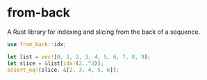 # from-back

A Rust library for indexing and slicing from the back of a sequence.

```rust
use from_back::idx;

let list = vec![0, 1, 2, 3, 4, 5, 6, 7, 8, 9];
let slice = &list[idx!(2..^3)];
assert_eq!(slice, &[2, 3, 4, 5, 6]);
```
